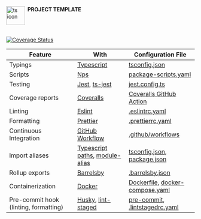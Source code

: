 <div style='display: flex'>
  <a href="https://tsed.io" target="_blank">
    <img alt='ts icon' width='50' src='https://tsed.io/tsed-og.png'/>
  </a>
  <span style='font-weight: bold'>&nbsp;&nbsp<strong>PROJECT TEMPLATE</strong></span>
</div>
<br/>

[![Coverage Status](https://coveralls.io/repos/github/r1oga/tsed-template/badge.svg?branch=main)](https://coveralls.io/github/r1oga/tsed-template?branch=main)

| Feature                               | With                                                                                                                        | Configuration File                                                                                                                                                                                                                        |
|---------------------------------------|-----------------------------------------------------------------------------------------------------------------------------|-------------------------------------------------------------------------------------------------------------------------------------------------------------------------------------------------------------------------------------------|
| Typings                               | [Typescript](https://www.typescriptlang.org/)                                                                               | [tsconfig.json](./tsconfig.json)                                                                                                                                                                                                          |
| Scripts                               | [Nps](https://github.com/sezna/nps)                                                                                         | [package-scripts.yaml](./package-scripts.yaml)                                                                                                                                                                                            |
| Testing                               | [Jest](https://jestjs.io/), [ts-jest](https://kulshekhar.github.io/ts-jest/)                                                | [jest.config.ts](test/jest.config.ts)                                                                                                                                                                                                     |
| Coverage reports                      | [Coveralls](https://coveralls.io/)                                                                                          | [Coveralls GitHub Action](https://github.com/marketplace/actions/coveralls-github-action)                                                                                                                                                 |
| Linting                               | [Eslint](https://eslint.org/)                                                                                               | [.eslintrc.yaml](./.eslintrc.yaml)                                                                                                                                                                                                        |
| Formatting                            | [Prettier](https://prettier.io/)                                                                                            | [.prettierrc.yaml](./.prettierrc.yaml)                                                                                                                                                                                                    |
| Continuous Integration                | [GitHub Workflow](https://docs.github.com/en/actions/using-workflows)                                                       | [.github/workflows](./.github/workflows)                                                                                                                                                                                                  |
| Import aliases                        | [Typescript paths](https://www.typescriptlang.org/tsconfig#paths), [module-alias](https://github.com/ilearnio/module-alias) | [tsconfig.json](https://github.com/r1oga/ts-template/blob/5d6983a6d28429b9dd256edf40bad5ee48c33d9c/tsconfig.json#L26), [package.json](https://github.com/r1oga/ts-template/blob/5d6983a6d28429b9dd256edf40bad5ee48c33d9c/package.json#L9) |
| Rollup exports                        | [Barrelsby](https://github.com/bencoveney/barrelsby)                                                                        | [.barrelsby.json](./.barrelsby.json)                                                                                                                                                                                                      |
| Containerization                      | [Docker](https://www.docker.com/)                                                                                           | [Dockerfile](./Dockerfile), [docker-compose.yaml](./docker-compose.yaml)                                                                                                                                                                  |
| Pre-commit hook (linting, formatting) | [Husky](https://typicode.github.io/husky), [lint-staged](https://github.com/okonet/lint-staged)                             | [pre-commit](./.husky/pre-commit), [.lintstagedrc.yaml](./.lintstagedrc.yaml)                                                                                                                                                             |
